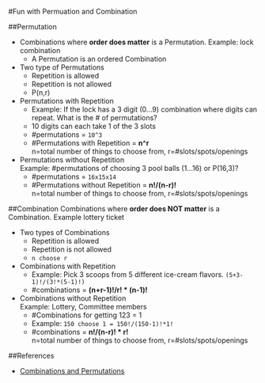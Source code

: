 #Fun with Permuation and Combination

##Permutation
* Combinations where **order does matter** is a Permutation. Example: lock combination  
  - A Permutation is an ordered Combination  
* Two type of Permutations  
  - Repetition is allowed  
  - Repetition is not allowed
  - P(n,r)    
* Permutations with Repetition  
  - Example: If the lock has a 3 digit (0...9) combination where digits can repeat. What is the # of permutations?
  - 10 digits can each take 1 of the 3 slots 
  - #permutations = `10^3` 
  - #Permutations with Repetition = **n^r**  
    n=total number of things to choose from, r=#slots/spots/openings 
* Permutations without Repetition  
  Example: #permutations of choosing 3 pool balls (1...16) or P(16,3)? 
  - #permutations = `16x15x14`
  - #Permutations without Repetition = **n!/(n-r)!**  
    n=total number of things to choose from, r=#slots/spots/openings  

##Combination
Combinations where **order does NOT matter** is a Combination. Example lottery ticket
* Two types of Combinations  
  - Repetition is allowed  
  - Repetition is not allowed    
  - `n choose r`  
* Combinations with Repetition  
  - Example: Pick 3 scoops from 5 different ice-cream flavors. `(5+3-1)!/(3!*(5-1)!)`  
  - #combinations = **(n+r-1)!/r! * (n-1)!**  
* Combinations without Repetition  
  Example: Lottery, Committee members   
  - #Combinations for getting 123 = 1   
  - Example: `150 choose 1 = 150!/(150-1)!*1!`
  - #combinations = **n!/(n-r)! * r!**  
    n=total number of things to choose from, r=#slots/spots/openings  
  




##References
* [Combinations and Permutations](https://www.mathsisfun.com/combinatorics/combinations-permutations.html)